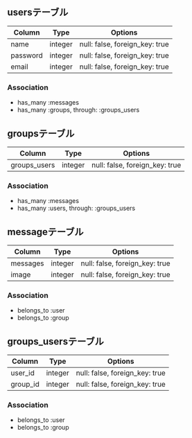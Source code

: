 ## usersテーブル

|Column|Type|Options|
|------|----|-------|
|name|integer|null: false, foreign_key: true|
|password|integer|null: false, foreign_key: true|
|email|integer|null: false, foreign_key: true|

### Association
- has_many :messages
- has_many :groups, through: :groups_users

## groupsテーブル

|Column|Type|Options|
|------|----|-------|
|groups_users|integer|null: false, foreign_key: true|


### Association
- has_many :messages
- has_many :users, through: :groups_users

## messageテーブル

|Column|Type|Options|
|------|----|-------|
|messages|integer|null: false, foreign_key: true|
|image|integer|null: false, foreign_key: true|

### Association
- belongs_to :user
- belongs_to :group

## groups_usersテーブル

|Column|Type|Options|
|------|----|-------|
|user_id|integer|null: false, foreign_key: true|
|group_id|integer|null: false, foreign_key: true|

### Association
- belongs_to :user
- belongs_to :group